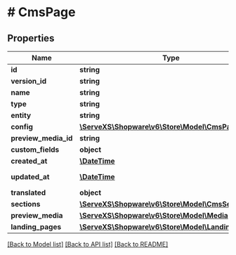 # # CmsPage

## Properties

Name | Type | Description | Notes
------------ | ------------- | ------------- | -------------
**id** | **string** |  | [optional]
**version_id** | **string** |  | [optional]
**name** | **string** |  |
**type** | **string** |  |
**entity** | **string** |  | [optional]
**config** | [**\ServeXS\Shopware\v6\Store\Model\CmsPageConfig**](CmsPageConfig.md) |  | [optional]
**preview_media_id** | **string** |  | [optional]
**custom_fields** | **object** |  | [optional]
**created_at** | [**\DateTime**](\DateTime.md) |  | [readonly]
**updated_at** | [**\DateTime**](\DateTime.md) |  | [optional] [readonly]
**translated** | **object** |  | [optional]
**sections** | [**\ServeXS\Shopware\v6\Store\Model\CmsSection**](CmsSection.md) |  | [optional]
**preview_media** | [**\ServeXS\Shopware\v6\Store\Model\Media**](Media.md) |  | [optional]
**landing_pages** | [**\ServeXS\Shopware\v6\Store\Model\LandingPage**](LandingPage.md) |  | [optional]

[[Back to Model list]](../../README.md#models) [[Back to API list]](../../README.md#endpoints) [[Back to README]](../../README.md)
